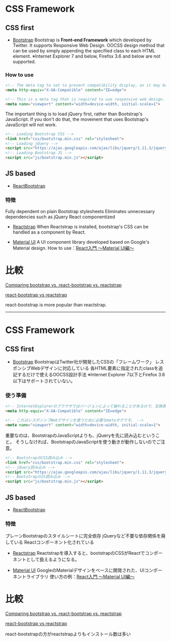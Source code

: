 # CSS Framework

## CSS first

- [Bootstrap](https://getbootstrap.com/)
Bootstrap is **Front-end Framework** which developed by Twitter.
It supports Responsive Web Design.
OOCSS design method that can be used by simply appending the specified class to each HTML element.
※Internet Explorer 7 and below, Firefox 3.6 and below are not supported.
### How to use
```html
<!-- The meta tag to set to prevent compatibility display, as it may be broken depending on the version. in InternetExplorer browser -->
<meta http-equiv="X-UA-Compatible" content="IE=edge">

<!-- This is a meta tag that is required to use responsive web design. -->
<meta name="viewport" content="width=device-width, initial-scale=1">
```
The important thing is to load jQuery first, rather than Bootstrap's JavaScript.
If you don't do that, the movement that uses Bootstrap's JavaScript will not work.
```html
<!-- Loading Bootstrap CSS -->
<link href="css/bootstrap.min.css" rel="stylesheet">
<!-- Loading jQuery -->
<script src="https://ajax.googleapis.com/ajax/libs/jquery/1.11.3/jquery.min.js"></script>
<!-- Loading Bootstrap JS -->
<script src="js/bootstrap.min.js"></script>
```

## JS based

- [ReactBootstrap](https://react-bootstrap.github.io/getting-started/introduction)
### 特徴
Fully dependent on plain Bootstrap stylesheets
Eliminates unnecessary dependencies such as jQuery
React componentized

- [Reactstrap](https://reactstrap.github.io/)
When Reactstrap is installed, bootstrap's CSS can be handled as a component by React.

- [Material UI](https://material-ui.com/ja/)
A UI component library developed based on Google's Material design.
How to use：[React入門 ～Material UI編～](https://zenn.dev/h_yoshikawa0724/articles/2020-09-24-react-material-ui)

# 比較

[Comparing bootstrap vs. react-bootstrap vs. reactstrap](https://npmcompare.com/compare/bootstrap,react-bootstrap,reactstrap)

[react-bootstrap vs reactstrap](https://www.npmtrends.com/react-bootstrap-vs-reactstrap)

react-bootstrap is more popular than reactstrap.

***

# CSS Framework

## CSS first

- [Bootstrap](https://getbootstrap.com/)
BootstrapはTwitter社が開発したCSSの「フレームワーク」
レスポンシブWebデザインに対応している
各HTML要素に指定されたclassを追記するだけで使えるOOCSS設計手法
※Internet Explorer 7以下とFirefox 3.6以下はサポートされていない。
### 使う準備
```html
<!-- InternetExplorerのブラウザではバージョンによって崩れることがあるので、互換表示をさせないために設定するmetaタグ -->
<meta http-equiv="X-UA-Compatible" content="IE=edge">

<!-- これはレスポンシブWebデザインを使うために必要なmetaタグです。 -->
<meta name="viewport" content="width=device-width, initial-scale=1">
```

重要なのは、BootstrapのJavaScriptよりも、jQueryを先に読み込むということ。
そうしなければ、BootstrapのJavaScriptを使う動きが動作しないのでご注意。
```html
<!-- BootstrapのCSS読み込み -->
<link href="css/bootstrap.min.css" rel="stylesheet">
<!-- jQuery読み込み -->
<script src="https://ajax.googleapis.com/ajax/libs/jquery/1.11.3/jquery.min.js"></script>
<!-- BootstrapのJS読み込み -->
<script src="js/bootstrap.min.js"></script>
```

## JS based

- [ReactBootstrap](https://react-bootstrap.github.io/getting-started/introduction)
### 特徴
プレーンBootstrapのスタイルシートに完全依存
jQueryなど不要な依存関係を廃している
Reactコンポーネント化されている

- [Reactstrap](https://reactstrap.github.io/)
Reactstrapを導入すると、bootstrapのCSSがReactでコンポーネントとして扱えるようになる。

- [Material UI](https://material-ui.com/ja/)
GoogleのMaterialデザインをベースに開発された、UIコンポーネントライブラリ
使い方の例：[React入門 ～Material UI編～](https://zenn.dev/h_yoshikawa0724/articles/2020-09-24-react-material-ui)

# 比較

[Comparing bootstrap vs. react-bootstrap vs. reactstrap](https://npmcompare.com/compare/bootstrap,react-bootstrap,reactstrap)

[react-bootstrap vs reactstrap](https://www.npmtrends.com/react-bootstrap-vs-reactstrap)

react-bootstrapの方がreactstrapよりもインストール数は多い